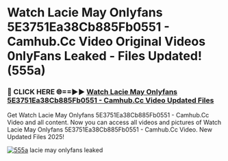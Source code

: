 # Watch Lacie May Onlyfans 5E3751Ea38Cb885Fb0551 - Camhub.Cc Video Original Videos 0nlyFans Leaked - Files Updated! (555a)

<h3>🔴 CLICK HERE 🌐==►► <a href="https://tinyurl.com/x26r9saj" rel="nofollow">Watch Lacie May Onlyfans 5E3751Ea38Cb885Fb0551 - Camhub.Cc Video Updated Files</a></h3>

Get Watch Lacie May Onlyfans 5E3751Ea38Cb885Fb0551 - Camhub.Cc Video and all content. Now you can access all videos and pictures of Watch Lacie May Onlyfans 5E3751Ea38Cb885Fb0551 - Camhub.Cc Video. New Updated Files 2025!

[![555a](https://i.imgur.com/LkgZPqh.gif)](https://tinyurl.com/x26r9saj)
lacie may onlyfans leaked